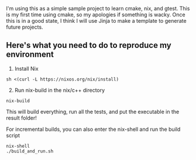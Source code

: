 I'm using this as a simple sample project to learn cmake, nix, and gtest. This is my first time using cmake, so my apologies if something is wacky. Once this is in a good state, I think I will use Jinja to make a template to generate future projects.

## Here's what you need to do to reproduce my environment

1. Install Nix

```
sh <(curl -L https://nixos.org/nix/install)
```

2. Run nix-build in the nix/c++ directory
```
nix-build
```

This will build everything, run all the tests, and put the executable in the result folder!

For incremental builds, you can also enter the nix-shell and run the build script

```
nix-shell
./build_and_run.sh
```
